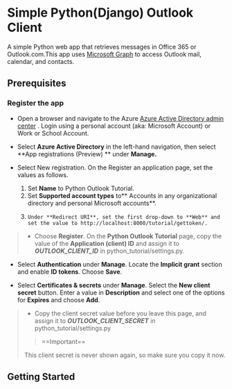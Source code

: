 # Simple Python(Django) Outlook Client
A simple Python web app that retrieves messages in Office 365 or Outlook.com.This app uses [Microsoft Graph](https://docs.microsoft.com/en-us/graph/overview)  to access Outlook mail, calendar, and contacts.

## Prerequisites

### Register the app

-  Open a browser and navigate to the Azure [ Azure Active Directory admin center](https://aad.portal.azure.com/) . Login using a personal account (aka: Microsoft Account) or Work or School Account.

- Select **Azure Active Directory** in the left-hand navigation, then select **App registrations (Preview) ** under **Manage.**

- Select New registration. On the Register an application page, set the values as follows.

	1. Set **Name** to Python Outlook Tutorial.
	2. Set **Supported account types** to** Accounts in any organizational directory and personal Microsoft accounts**.
	3.     Under **Redirect URI**, set the first drop-down to **Web** and set the value to http://localhost:8000/tutorial/gettoken/.

>- Choose **Register**. On the **Python Outlook Tutorial** page, copy the value of the **Application (client) ID** and assign it to ***OUTLOOK_CLIENT_ID*** in python_tutorial/settings.py.

- Select **Authentication** under **Manage**. Locate the **Implicit grant** section and enable **ID tokens**. Choose **Save**.

- Select **Certificates & secrets** under **Manage**. Select the **New client secret** button. Enter a value in **Description** and select one of the options for **Expires** and choose **Add**.

>- Copy the client secret value before you leave this page, and assign it to ***OUTLOOK_CLIENT_SECRET*** in python_tutorial/settings.py
>
>>	==Important==
>
>	This client secret is never shown again, so make sure you copy it now.
	
## Getting Started

